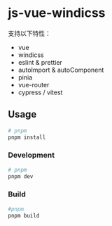 # js-vue-windicss

支持以下特性：

- vue
- windicss
- eslint & prettier
- autoImport & autoComponent
- pinia
- vue-router
- cypress / vitest

## Usage

```sh
# pnpm
pnpm install
```

### Development

```sh
# pnpm
pnpm dev
```

### Build

```sh
#pnpm
pnpm build
```
